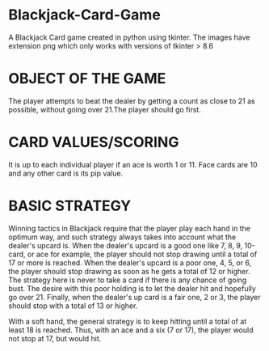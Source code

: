 # Blackjack-Card-Game
A Blackjack Card game created in python using tkinter.
The images have extension png which only works with versions of tkinter > 8.6
# OBJECT OF THE GAME
The player attempts to beat the dealer by getting a count as close to 21 as possible, without going over 21.The player should go first.

# CARD VALUES/SCORING
It is up to each individual player if an ace is worth 1 or 11. Face cards are 10 and any other card is its pip value.

# BASIC STRATEGY
Winning tactics in Blackjack require that the player play each hand in the optimum way, and such strategy always takes into account what the dealer's upcard is. When the dealer's upcard is a good one like 7, 8, 9, 10-card, or ace for example, the player should not stop drawing until a total of 17 or more is reached. When the dealer's upcard is a poor one, 4, 5, or 6, the player should stop drawing as soon as he gets a total of 12 or higher. The strategy here is never to take a card if there is any chance of going bust. The desire with this poor holding is to let the dealer hit and hopefully go over 21. Finally, when the dealer's up card is a fair one, 2 or 3, the player should stop with a total of 13 or higher.

With a soft hand, the general strategy is to keep hitting until a total of at least 18 is reached. Thus, with an ace and a six (7 or 17), the player would not stop at 17, but would hit.

